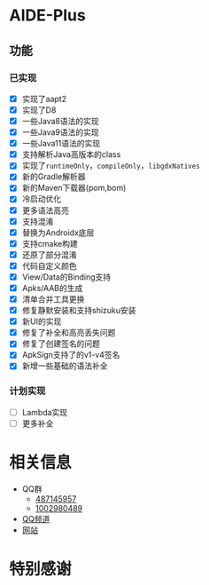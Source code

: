 
# AIDE-Plus

## 功能

### 已实现
- [x] 实现了aapt2
- [x] 实现了D8
- [x] 一些Java8语法的实现
- [x] 一些Java9语法的实现
- [x] 一些Java11语法的实现
- [x] 支持解析Java高版本的class
- [x] 实现了`runtimeOnly`，`compileOnly`，`libgdxNatives`
- [x] 新的Gradle解析器
- [x] 新的Maven下载器(pom,bom)
- [x] 冷启动优化
- [x] 更多语法高亮
- [x] 支持混淆
- [x] 替换为Androidx底层
- [x] 支持cmake构建
- [x] 还原了部分混淆
- [x] 代码自定义颜色
- [x] View/Data的Binding支持
- [x] Apks/AAB的生成
- [x] 清单合并工具更换
- [x] 修复静默安装和支持shizuku安装
- [x] 新UI的实现
- [x] 修复了补全和高亮丢失问题
- [x] 修复了创建签名的问题
- [x] ApkSign支持了的v1-v4签名
- [x] 新增一些基础的语法补全

### 计划实现
- [ ] Lambda实现
- [ ] 更多补全

# 相关信息
- QQ群
  * [487145957](https://qm.qq.com/q/W0WJq5qne2)
  * [1002980489](https://qm.qq.com/q/W0WJq5qne2) 
- [QQ频道](https://pd.qq.com/s/auq589py2)
- [网站](https://plus.androidide.com)

# 特别感谢


